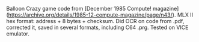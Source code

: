 Balloon Crazy game code from [December 1985 Compute! magazine] (https://archive.org/details/1985-12-compute-magazine/page/n43/).
MLX II hex format: address + 8 bytes + checksum.
Did OCR on code from .pdf, corrected it, saved in several formats, including C64 .prg.
Tested on VICE emulator.
